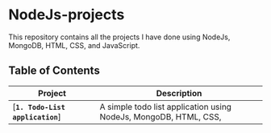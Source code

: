 # NodeJs-projects
This repository contains all the projects I have done using NodeJs, MongoDB, HTML, CSS, and JavaScript.

## Table of Contents
| Project | Description |
| ------- | ----------- |
| [**`1. Todo-List application`**] | A simple todo list application using NodeJs, MongoDB, HTML, CSS,  |



